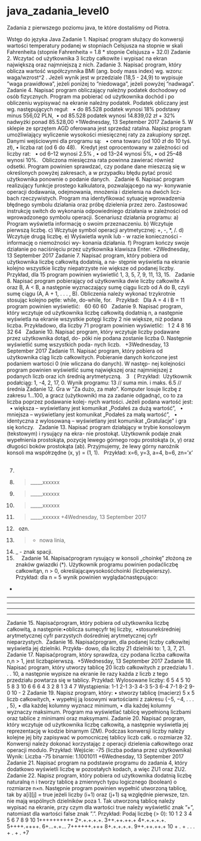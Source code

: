 # java_zadania_level0
Zadania z pierwszego poziomu java, te które dostaliśmy od Piotra.


Wstęp do języka Java
Zadanie 1. Napisać program służący do konwersji wartości
temperatury podanej w stopniach Celsjusza na stopnie w skali
Fahrenheita (stopnie Fahrenheita = 1.8 * stopnie Celsjusza + 32.0)
Zadanie 2. Wczytać od użytkownika 3 liczby całkowite i wypisać na
ekran największą oraz najmniejszą z nich.
Zadanie 3. Napisać program, który oblicza wartość współczynnika
BMI (ang. body mass index) wg. wzoru: waga/wzrost^2 . Jeżeli wynik
jest w przedziale (18,5 - 24,9) to wypisuje  
”waga prawidłowa”, jeżeli poniżej to ”niedowaga”, jeżeli powyżej
”nadwaga”.
Zadanie 4. Napisać program obliczający należny podatek
dochodowy od osób fizycznych. Program ma pobierać od
użytkownika dochód i po obliczeniu wypisywać na ekranie należny
podatek. Podatek obliczany jest wg. następujących reguł:  
• do 85.528 podatek wynosi 18% podstawy minus 556,02 PLN, 
• od 85.528 podatek wynosi 14.839,02 zł + 32% nadwyżki ponad
85.528,00
+1Wednesday, 13 September 2017
Zadanie 5. W sklepie ze sprzętem AGD oferowana jest sprzedaż
ratalna. Napisz program umożliwiający wyliczenie wysokości
miesięcznej raty za zakupiony sprzęt. Danymi wejściowymi dla
programu są:  
• cena towaru (od 100 zł do 10 tyś. zł), • liczba rat (od 6 do 48).  
Kredyt jest oprocentowany w zależności od liczby rat:  
• od 6–12 wynosi 2.5% , • od 13–24 wynosi 5%, • od 25–48 wynosi
10%.  
Obliczona miesięczna rata powinna zawierać również odsetki.
Program powinien sprawdzać, czy podane dane mieszczą się w
określonych powyżej zakresach, a w przypadku błędu pytać prosić
użytkownika ponownie o podanie danych.  
Zadanie 6. Napisać program realizujący funkcje prostego kalkulatora,
pozwalającego na wy- konywanie operacji dodawania, odejmowania,
mnożenia i dzielenia na dwóch licz- bach rzeczywistych. Program ma
identyfikować sytuację wprowadzenia błędnego symbolu działania
oraz próbę dzielenia przez zero. Zastosować instrukcję switch do
wykonania odpowiedniego działania w zależności od
wprowadzonego symbolu operacji. Scenariusz działania programu:
a) Program wyświetla informację o swoim przeznaczeniu.
b) Wczytuje pierwszą liczbę.
c) Wczytuje symbol operacji arytmetycznej: +, -, *, /.
d) Wczytuje drugą liczbę.
e) Wyświetla wynik lub - w razie konieczności - informację o niemożności
wy- konania działania.
f) Program kończy swoje działanie po naciśnięciu przez użytkownika
klawisza Enter.
+2Wednesday, 13 September 2017
Zadanie 7. Napisać program, który pobiera od użytkownika liczbę
całkowitą dodatnią, a na- stępnie wyświetla na ekranie kolejno
wszystkie liczby niepatrzyste nie większe od podanej liczby.
Przykład, dla 15 program powinien wyświetlić 1, 3, 5, 7, 9, 11, 13,
15.  
Zadanie 8. Napisać program pobierający od użytkownika dwie liczby
całkowite A oraz B, A < B, a następnie wyznaczający sumę ciągu
liczb od A do B, czyli sumę ciągu (A, A + 1, . . . , B). Obliczenia
należy wykonać trzykrotnie stosując kolejno pętle: while, do-while,
for.  
Przykład:  
Dla A = 4 i B = 11 program powinien wyświetlić:  
60 60 60  
Zadanie 9. Napisać program, który wczytuje od użytkownika liczbę
całkowitą dodatnią n, a następnie wyświetla na ekranie wszystkie
potęgi liczby 2 nie większe, niż podana liczba. Przykładowo, dla
liczby 71 program powinien wyświetlić:  
1 2 4 8 16 32 64  
Zadanie 10. Napisać program, który wczytuje liczby podawane przez
użytkownika dotąd, do- póki nie podana zostanie liczba 0. Następnie
wyświetlić sumę wszystkich poda- nych liczb.  
+3Wednesday, 13 September 2017
Zadanie 11. Napisać program, który pobiera od użytkownika ciąg
liczb całkowitych. Pobieranie danych kończone jest podaniem
wartości 0 (nie wliczana do danych). W następ- nej kolejności
program powinien wyświetlić sumę największej oraz najmniejszej z
podanych liczb oraz ich średnią arytmetyczną.  
3  
(
Przykład: 
Użytkownik podałciąg: 1, -4, 2, 17, 0. Wynik programu:
13 // suma min. i maks.
6.5 //średnia
Zadanie 12. Gra w ”Za dużo, za mało”. Komputer losuje liczbę z
zakresu 1...100, a gracz (użytkownik) ma za zadanie odgadnąć, co to
za liczba poprzez podawanie kolej- nych wartości. Jeżeli podana
wartość jest:  
• większa – wyświetlany jest komunikat „Podałeś za dużą wartość”,  
• mniejsza – wyświetlany jest komunikat „Podałeś za małą wartość”,  
• identyczna z wylosowaną – wyświetlany jest komunikat
„Gratulacje” i gra się kończy.  
Zadanie 13. Napisać program działający w trybie konsolowym
(tekstowym) i rysujący na ekra- nie prostokąt. Użytkownik podaje
znak wypełnienia prostokąta, pozycję lewego górnego rogu
prostokąta (x, y) oraz długości boków prostokąta (ab). Przyjmujemy,
że lewy górny narożnik konsoli ma współrzędne (x, y) = (1, 1).  
Przykład: x=6, y=3, a=4, b=6, zn=’x’  
>
7. >
8. > _____xxxxxx
9. > _____xxxxxx
10. > _____xxxxxx
11. > _____xxxxxx
+4Wednesday, 13 September 2017
12.  
ozn.
13. > - nowa linia,
14. _ - znak spacji.
15.  
 
Zadanie 14. Napisaćprogram rysujący w konsoli „choinkę” złożoną
ze znaków gwiazdki (*). Użytkownik programu powinien podaćliczbę
całkowitąn, n > 0, określającąwysokośćchoinki (liczbęwierszy). 
Przykład: dla n = 5 wynik powinien wyglądaćnastępująco: 
*
***
*****
*******
*********
Zadanie 15. Napisaćprogram, który pobiera od użytkownika liczbę
całkowitą, a następnie:•oblicza sumęcyfr tej liczby, 
•stosunekśredniej arytmetycznej cyfr parzystych dośredniej
arytmetycznej cyfr nieparzystych. 
Zadanie 16. Napisaćprogram, dla podanej liczby całkowitej
wyświetla jej dzielniki. Przykła- dowo, dla liczby 21 dzielniki to: 1, 3,
7, 21. 
Zadanie 17. Napisaćprogram, który sprawdza, czy podana liczba
całkowita n,n > 1, jest liczbąpierwszą. 
+5Wednesday, 13 September 2017
Zadanie 18. Napisać program, który utworzy tablicę 20 liczb
całkowitych z przedziału 1 . . . 10, a następnie wypisze na ekranie ile
razy każda z liczb z tego przedziału powtarza się w tablicy.
Przykład:
Wylosowane liczby: 6 5 4 5 10 5 8 3 10 6 6 6 4 3 2 8 1 3 4 7
Wystąpienia:
1-1 2-1 3-3 4-3 5-3 6-4 7-1 8-2 9-0
10 - 2
Zadanie 19. Napisz program, który:
• stworzy tablicę (macierz) 5 x 5 liczb całkowitych,
• wypełnij ją losowymi wartościami z zakresu {−5, −4, . . . , 5},
• dla każdej kolumny wyznacz minimum,
• dla każdej kolumny wyznaczy maksimum.
Program ma wyświetlać tablicę wypełnioną liczbami oraz tablice z minimami oraz
maksymami.
Zadanie 20. Napisać program, który wczytuje od użytkownika liczbę
całkowitą, a następnie wyświetla jej reprezentację w kodzie binarnym
(ZM). Podczas konwersji liczby należy kolejne jej bity zapisywać w
pomocniczej tablicy liczb całk. o rozmiarze 32. Konwersji należy
dokonać korzystając z operacji dzielenia całkowitego oraz operacji
modulo.
Przykład:
Wejście:
-75 (liczba podana przez użytkownika)
Wynik:
Liczba -75 binarnie: 1.1001011
+6Wednesday, 13 September 2017
Zadanie 21. Napisać program na podstawie programu do zadania 4,
który dodatkowo wyświetli liczbę w pozostałych kodach, a więc ZU1
oraz ZU2.
Zadanie 22. Napisz program, który pobiera od użytkownika dodatnią
liczbę naturalną n i tworzy tablicę a zmiennych typu logicznego
(boolean) o rozmiarze n×n. Następnie program powinien wypełnić
utworzoną tablicę, tak by a[i][j] = true jeżeli liczby (i+1) oraz (j+1) są
względnie pierwsze, tzn. nie mają wspólnych dzielników poza 1. Tak
utworzoną tablicę należy wypisać na ekranie, przy czym dla wartości
true należy wyświetlić znak ”+”, natomiast dla wartości false znak
”.”. Przykład:
Podaj liczbę (> 0): 10
1 2 3 4 5 6 7 8 9 10
1++++++++++
2+.+.+.+.+.
3++.++.++.+
4+.+.+.+.+.
5++++.++++.
6+...+.+...
7++++++.+++
8+.+.+.+.+.
9++.++.++.+
10 + . + . . . + . + .
+7
